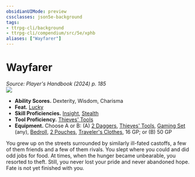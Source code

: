 ```yaml
---
obsidianUIMode: preview
cssclasses: json5e-background
tags:
- ttrpg-cli/background
- ttrpg-cli/compendium/src/5e/xphb
aliases: ["Wayfarer"]
---
```

# Wayfarer
*Source: Player's Handbook (2024) p. 185*  
![](2-Mechanics/CLI/backgrounds/img/wayfarer.webp#right)

- **Ability Scores.** Dexterity, Wisdom, Charisma  
- **Feat.** [Lucky](2-Mechanics/CLI/feats/lucky-xphb.md)  
- **Skill Proficiencies.** [Insight](2-Mechanics/CLI/rules/skills.md#Insight), [Stealth](2-Mechanics/CLI/rules/skills.md#Stealth)  
- **Tool Proficiency.** [Thieves' Tools](2-Mechanics/CLI/items/thieves-tools-xphb.md)  
- **Equipment.** Choose A or B: (A) [2 Daggers](2-Mechanics/CLI/items/dagger-xphb.md), [Thieves' Tools](2-Mechanics/CLI/items/thieves-tools-xphb.md), [Gaming Set](2-Mechanics/CLI/items/gaming-set-xphb.md) (any), [Bedroll](2-Mechanics/CLI/items/bedroll-xphb.md), [2 Pouches](2-Mechanics/CLI/items/pouch-xphb.md), [Traveler's Clothes](2-Mechanics/CLI/items/travelers-clothes-xphb.md), 16 GP; or (B) 50 GP  

You grew up on the streets surrounded by similarly ill-fated castoffs, a few of them friends and a few of them rivals. You slept where you could and did odd jobs for food. At times, when the hunger became unbearable, you resorted to theft. Still, you never lost your pride and never abandoned hope. Fate is not yet finished with you.
